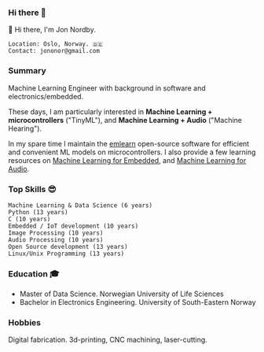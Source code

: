 ### Hi there 👋
👋 Hi there, I'm Jon Nordby.

    Location: Oslo, Norway. 🇩🇪
    Contact: jononor@gmail.com

### Summary
Machine Learning Engineer with background in software and electronics/embedded.

These days, I am particularly interested in **Machine Learning + microcontrollers** ("TinyML"),
and **Machine Learning + Audio** ("Machine Hearing").

In my spare time I maintain the [emlearn](https://emlearn.org) open-source software for efficient and convenient ML models on microcontrollers.
I also provide a few learning resources on [Machine Learning for Embedded](https://github.com/jonnor/embeddedml), and [Machine Learning for Audio](https://github.com/jonnor/machinehearing/).

### Top Skills 😎

    Machine Learning & Data Science (6 years)
    Python (13 years)
    C (10 years)
    Embedded / IoT development (10 years)
    Image Processing (10 years)
    Audio Processing (10 years)
    Open Source development (13 years)
    Linux/Unix Programming (13 years)

<!-- Career Highlights 🚀 -->

### Education 🎓

* Master of Data Science. Norwegian University of Life Sciences
* Bachelor in Electronics Engineering. University of South-Eastern Norway

### Hobbies
Digital fabrication. 3d-printing, CNC machining, laser-cutting.
